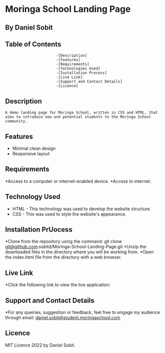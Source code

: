 # Moringa School Landing Page 
## By Daniel Sobit

##                          Table of Contents

                           -[Description]
                           -[Features]
                           -[Requirements]
                           -[Technologies Used]
                           -[Installation Process]
                           -[Live Link]
                           -[Support and Contact Details]
                           -[Licence]
##  Description
    A demo landing page for Moringa School, written in CSS and HTML, that aims to introduce new and potential students to the Moringa School community.
    
## Features
* Minimal clean design
* Responsive layout



## Requirements
*Access to a computer or internet-enabled device.
*Access to internet.


## Technology Used
* HTML - This technology was used to develop the website structure.
* CSS  - This was used to style the website's appearance.


## Installation PrUocess
*Clone from the repository using the command: git clone git@github.com:sobitd/Moringa-School-Landing-Page.git
*Unzip the downloaded files in the directory where you will be working from.
*Open the index.html file from the directory with a web browser.

##  Live Link
*Click the following link to view the live application: 


## Support and Contact Details
*For any queiries, suggestion or feedback, feel free to engage my audience through email: daniel.sobit@student.moringaschool.com

## Licence 
MIT Licence 2022 by Daniel Sobit.

